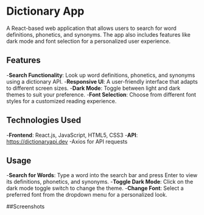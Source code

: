 # Dictionary App

A React-based web application that allows users to search for word definitions, phonetics, and synonyms. The app also includes features like dark mode and font selection for a personalized user experience.

## Features
-**Search Functionality**: Look up word definitions, phonetics, and synonyms using a dictionary API.
-**Responsive UI**: A user-friendly interface that adapts to different screen sizes.
-**Dark Mode**: Toggle between light and dark themes to suit your preference.
-**Font Selection**: Choose from different font styles for a customized reading experience.

## Technologies Used
-**Frontend**: React.js, JavaScript, HTML5, CSS3
-**API**: https://dictionaryapi.dev
-Axios for API requests

## Usage
-**Search for Words**: Type a word into the search bar and press Enter to view its definitions, phonetics, and synonyms.
-**Toggle Dark Mode**: Click on the dark mode toggle switch to change the theme.
-**Change Font**: Select a preferred font from the dropdown menu for a personalized look.

##Screenshots
